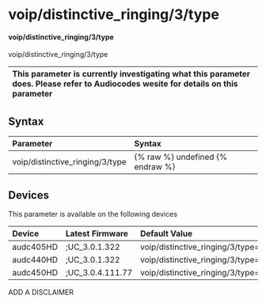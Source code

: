 ﻿---
description: voip/distinctive_ringing/3/type
search: false
---

# voip/distinctive_ringing/3/type

#### voip/distinctive_ringing/3/type

voip/distinctive_ringing/3/type


| This parameter is currently investigating what this parameter does. Please refer to Audiocodes wesite for details on this parameter | 
| :--- |

## Syntax
| Parameter | Syntax |
| :--- | :--- |
|voip/distinctive_ringing/3/type | {% raw %} undefined {% endraw %}|

## Devices
This parameter is available on the following devices

| Device | Latest Firmware | Default Value |
|:---|:---|:---|
| audc405HD | ;UC_3.0.1.322 | voip/distinctive_ringing/3/type= 
| audc440HD | ;UC_3.0.1.322 | voip/distinctive_ringing/3/type= 
| audc450HD | ;UC_3.0.4.111.77 | voip/distinctive_ringing/3/type= 

ADD A DISCLAIMER
